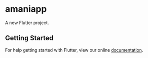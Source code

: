# amaniapp

A new Flutter project.

## Getting Started

For help getting started with Flutter, view our online
[documentation](https://flutter.io/).
